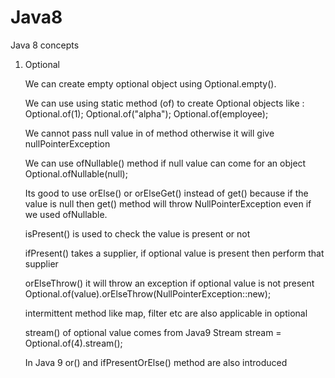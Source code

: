 # Java8
Java 8 concepts


1. Optional

    We can create empty optional object using Optional.empty().

    We can use using static method (of) to create Optional objects like :
        Optional.of(1);
        Optional.of("alpha");
        Optional.of(employee);

    We cannot pass null value in of method otherwise it will give nullPointerException

    We can use ofNullable() method if null value can come for an object
        Optional.ofNullable(null);

    Its good to use orElse() or orElseGet() instead of get() because if the value is null
    then get() method will throw NullPointerException even if we used ofNullable.

    isPresent() is used to check the value is present or not

    ifPresent() takes a supplier, if optional value is present then perform that supplier

    orElseThrow() it will throw an exception if optional value is not present
            Optional.of(value).orElseThrow(NullPointerException::new);

    intermittent method like map, filter etc are also applicable in optional

    stream() of optional value comes from Java9
        Stream<Integer> stream = Optional.of(4).stream();

    In Java 9 or() and ifPresentOrElse() method are also introduced